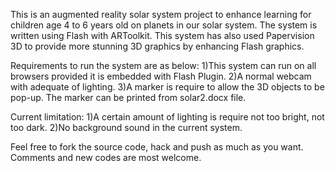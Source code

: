 This is an augmented reality solar system project to enhance learning for children age 4 to 6 years old on planets in our solar system. The system is written using Flash with ARToolkit. This system has also used Papervision 3D to provide more stunning 3D graphics by enhancing Flash graphics. 

Requirements to run the system are as below:
1)This system can run on all browsers provided it is embedded with Flash Plugin.
2)A normal webcam with adequate of lighting.
3)A marker is require to allow the 3D objects to be pop-up. The marker can be printed from solar2.docx file. 

Current limitation:
1)A certain amount of lighting is require not too bright, not too dark.
2)No background sound in the current system.

Feel free to fork the source code, hack and push as much as you want. Comments and new codes are most welcome.